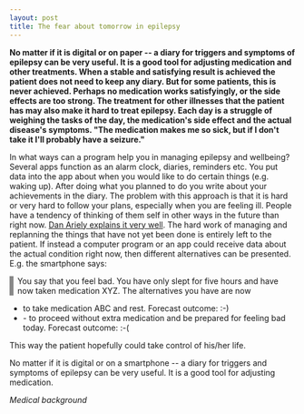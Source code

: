 ```yaml
---
layout: post
title: The fear about tomorrow in epilepsy
---
```


**No matter if it is digital or on paper -- a diary for triggers and symptoms of epilepsy can be very useful. It is a good tool for adjusting medication and other treatments. When a stable and satisfying result is achieved the patient does not need to keep any diary. But for some patients, this is never achieved. Perhaps no medication works satisfyingly, or the side effects are too strong. The treatment for other illnesses that the patient has may also make it hard to treat epilepsy. Each day is a struggle of weighing the tasks of the day, the medication's side effect and the actual disease's symptoms. "The medication makes me so sick, but if I don't take it I'll probably have a seizure."**

In what ways can a program help you in managing epilepsy and wellbeing? Several apps function as an alarm clock, diaries, reminders etc. You put data into the app about when you would like to do certain things (e.g. waking up). After doing what you planned to do you write about your achievements in the diary. The problem with this approach is that it is hard or very hard to follow your plans, especially when you are feeling ill. People have a tendency of thinking of them self in other ways in the future than right now. <a href="https://www.youtube.com/watch?v=uvvQrqIRLGU">Dan Ariely explains it very well</a>. The hard work of managing and replanning the things that have not yet been done is entirely left to the patient. If instead a computer program or an app could receive data about the actual condition right now, then different alternatives can be presented. E.g. the smartphone says:

<p style="border-left:0.5em solid #888888; padding-left:0.5em;">You say that you feel bad. You have only slept for five hours and have now taken medication XYZ. The alternatives you have are now
   <ul>
   <li> to take medication ABC and rest. Forecast outcome: :-)</li>
   <li>- to proceed without extra medication and be prepared for feeling bad today. Forecast outcome: :-(</li>
   </ul>
</p>

This way the patient hopefully could take control of his/her life.

No matter if it is digital or on a smartphone -- a diary for triggers and symptoms of epilepsy can be very useful. It is a good tool for adjusting medication.


*Medical background*


